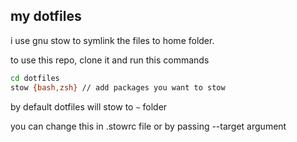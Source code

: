 ## my dotfiles

i  use gnu stow to symlink the files to home folder.

to use this repo, clone it and run this commands

```bash
cd dotfiles
stow {bash,zsh} // add packages you want to stow 
```

by default dotfiles will stow to `~` folder

you can change this in .stowrc file or by passing --target argument
